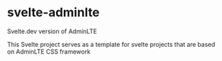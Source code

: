 # svelte-adminlte
Svelte.dev version of AdminLTE

This Svelte project serves as a template for svelte projects that are based on AdminLTE CSS framework
